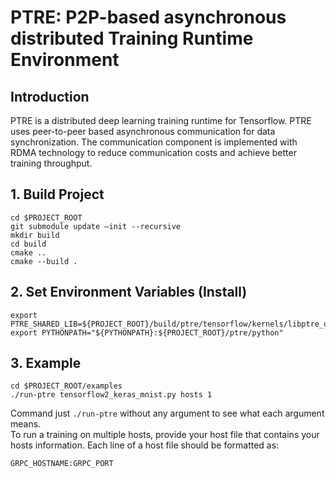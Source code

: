 # PTRE: P2P-based asynchronous distributed Training Runtime Environment

## Introduction
PTRE is a distributed deep learning training runtime for Tensorflow.
PTRE uses peer-to-peer based asynchronous communication for data synchronization.
The communication component is implemented with RDMA technology to reduce communication costs and achieve better training throughput.

## 1. Build Project
```
cd $PROJECT_ROOT
git submodule update —init --recursive
mkdir build
cd build
cmake ..
cmake --build .
```

## 2. Set Environment Variables (Install)
```
export PTRE_SHARED_LIB=${PROJECT_ROOT}/build/ptre/tensorflow/kernels/libptre_ops.so
export PYTHONPATH="${PYTHONPATH}:${PROJECT_ROOT}/ptre/python"
```

## 3. Example
```
cd $PROJECT_ROOT/examples
./run-ptre tensorflow2_keras_mnist.py hosts 1
```
Command just `./run-ptre` without any argument to see what each argument means. \
To run a training on multiple hosts, provide your host file that contains your hosts information.
Each line of a host file should be formatted as:
```
GRPC_HOSTNAME:GRPC_PORT
```
